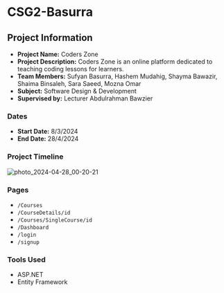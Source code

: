 # CSG2-Basurra
## Project Information

- **Project Name:** Coders Zone
- **Project Description:** Coders Zone is an online platform dedicated to teaching coding lessons for learners.
- **Team Members:** Sufyan Basurra, Hashem Mudahig, Shayma Bawazir, Shaima Binsaleh, Sara Saeed, Mozna Omar
- **Subject:** Software Design & Development
- **Supervised by:** Lecturer Abdulrahman Bawzier

### Dates
- **Start Date:** 8/3/2024
- **End Date:** 28/4/2024

### Project Timeline
![photo_2024-04-28_00-20-21](https://github.com/SufyanCS/CSG2-Basurra/assets/119085953/4dd25153-3742-44ba-b34a-321d4c4c9aa9)

### Pages
- `/Courses`
- `/CourseDetails/id`
- `/Courses/SingleCourse/id`
- `/Dashboard`
- `/login`
- `/signup`

### Tools Used
- ASP.NET
- Entity Framework

